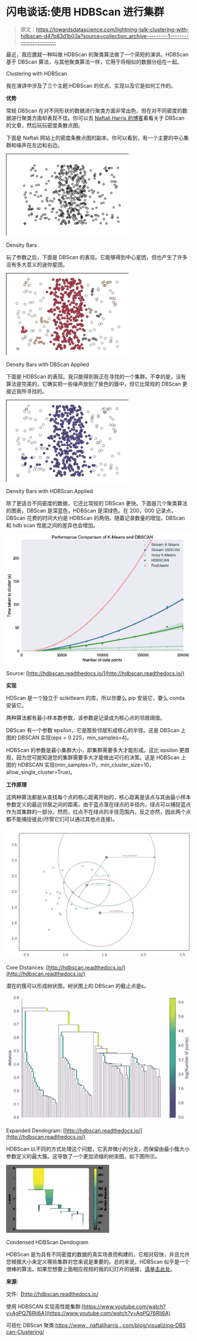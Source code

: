 # 闪电谈话:使用 HDBScan 进行集群

> 原文：<https://towardsdatascience.com/lightning-talk-clustering-with-hdbscan-d47b83d1b03a?source=collection_archive---------1----------------------->

最近，我应邀就一种叫做 HDBScan 的聚类算法做了一个简短的演讲。HDBScan 基于 DBScan 算法，与其他聚类算法一样，它用于将相似的数据分组在一起。

Clustering with HDBScan

我在演讲中涉及了三个主题:HDBScan 的优点、实现以及它是如何工作的。

**优势**

常规 DBScan 在对不同形状的数据进行聚类方面非常出色，但在对不同密度的数据进行聚类方面却表现不佳。你可以去 [Naftali Harris 的博客](https://www.naftaliharris.com/blog/visualizing-dbscan-clustering/)看看关于 DBScan 的文章，然后玩玩密度条散点图。

下面是 Naftali 网站上的密度条散点图的副本。你可以看到，有一个主要的中心集群和噪声在左边和右边。

![](img/1a0e7f37ee729f3f9a0d57b695f96957.png)

Density Bars

玩了参数之后，下面是 DBScan 的表现。它能够得到中心星团，但也产生了许多没有多大意义的迷你星团。

![](img/c898a7666b0ee185793844221b82dc38.png)

Density Bars with DBScan Applied

下面是 HDBScan 的表现。我只能得到我正在寻找的一个集群。不幸的是，没有算法是完美的，它确实把一些噪声放到了紫色的簇中，但它比常规的 DBScan 更接近我所寻找的。

![](img/6ac9c985a10476bb0e993f8a4fe50b34.png)

Density Bars with HDBScan Applied

除了更适合不同密度的数据，它还比常规的 DBScan 更快。下面是几个聚类算法的图表，DBScan 是深蓝色，HDBScan 是深绿色。在 200，000 记录点，DBScan 花费的时间大约是 HDBScan 的两倍。随着记录数量的增加，DBScan 和 hdb scan 性能之间的差异也会增加。

![](img/0795abef9af297ad247f7fa5390c6983.png)

Source: [http://hdbscan.readthedocs.io/](http://hdbscan.readthedocs.io/)

**实现**

HDScan 是一个独立于 scikitlearn 的库，所以你要么 pip 安装它，要么 conda 安装它。

两种算法都有最小样本数参数，该参数是记录成为核心点的邻居阈值。

DBScan 有一个参数 epsilon，它是那些邻居形成核心的半径。这是 DBScan 上图的 DBSCAN 实现(eps = 0.225，min_samples=4)。

HDBScan 的参数是最小集群大小，即集群需要多大才能形成。这比 epsilon 更直观，因为您可能知道您的集群需要多大才能做出可行的决策。这是 HDBScan 上图的 HDBSCAN 实现(min_samples=11，min_cluster_size=10，allow_single_cluster=True)。

**工作原理**

这两种算法都是从查找每个点的核心距离开始的，核心距离是该点与其由最小样本参数定义的最远邻居之间的距离。由于蓝点落在绿点的半径内，绿点可以捕捉蓝点作为其集群的一部分。然而，红点不在绿点的半径范围内，反之亦然，因此两个点都不能捕捉彼此(尽管它们可以通过其他点连接)。

![](img/d6bcd3798472646036b8e890fda3ecb5.png)

Core Distances: [http://hdbscan.readthedocs.io/](http://hdbscan.readthedocs.io/)

潜在的簇可以形成树状图，树状图上的 DBScan 的截止点是ε。

![](img/33d2e8d34277347c46c7ed91a296b850.png)

Expanded Dendogram: [http://hdbscan.readthedocs.io/](http://hdbscan.readthedocs.io/)

HDBScan 以不同的方式处理这个问题，它丢弃微小的分支，而保留由最小簇大小参数定义的最大簇。这导致了一个更加浓缩的树突图，如下图所示。

![](img/13062d2bd14ef3f07ceff4fbddd1fe42.png)

Condensed HDBScan Dendogram

HDBScan 是为具有不同密度的数据的真实场景而构建的，它相对较快，并且允许您根据大小来定义哪些集群对您来说是重要的。总的来说，HDBScan 似乎是一个很棒的算法。如果您想要上面相应视频的我的幻灯片的链接，[请单击此处](https://docs.google.com/presentation/d/1B962cB0yaYc8FM_-rhnEauQrPa3cuyuBldGmB9SiTt8/edit?usp=sharing)。

**来源:**

文件:【http://hdbscan.readthedocs.io/ 

使用 HDBSCAN 实现高性能集群:[https://www.youtube.com/watch?v=AgPQ76RIi6A](https://www.youtube.com/watch?v=AgPQ76RIi6A)

可视化 DBScan 聚类:[https://www . naftaliharris . com/blog/visualizing-DBS can-Clustering/](https://www.naftaliharris.com/blog/visualizing-dbscan-clustering/)